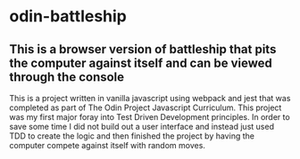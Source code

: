 # odin-battleship

## This is a browser version of battleship that pits the computer against itself and can be viewed through the console

This is a project written in vanilla javascript using webpack and jest that was completed as part of The Odin Project Javascript Curriculum. This project was my first major foray into Test Driven Development principles. In order to save some time I did not build out a user interface and instead just used TDD to create the logic and then finished the project by having the computer compete against itself with random moves.
